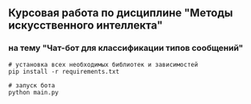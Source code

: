 ## Курсовая работа по дисциплине "Методы искусственного интеллекта"
### на тему "Чат-бот для классификации типов сообщений"


```
# установка всех необходимых библиотек и зависимостей
pip install -r requirements.txt

# запуск бота
python main.py
```
